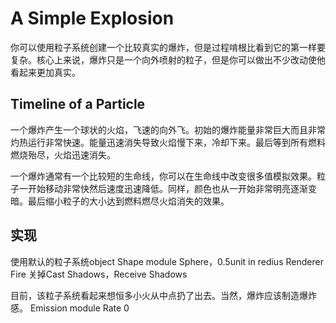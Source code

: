 # A Simple Explosion
你可以使用粒子系统创建一个比较真实的爆炸，但是过程啃根比看到它的第一样要复杂。核心上来说，爆炸只是一个向外喷射的粒子，但是你可以做出不少改动使他看起来更加真实。

## Timeline of a Particle
一个爆炸产生一个球状的火焰，飞速的向外飞。初始的爆炸能量非常巨大而且非常灼热运行非常快速。能量迅速消失导致火焰慢下来，冷却下来。最后等到所有燃料燃烧殆尽，火焰迅速消失。

一个爆炸通常有一个比较短的生命线，你可以在生命线中改变很多值模拟效果。粒子一开始移动非常快然后速度迅速降低。同样，颜色也从一开始非常明亮逐渐变暗。最后缩小粒子的大小达到燃料燃尽火焰消失的效果。

## 实现
使用默认的粒子系统object
Shape module Sphere，0.5unit in redius
Renderer Fire 关掉Cast Shadows，Receive Shadows

目前，该粒子系统看起来想恒多小火从中点扔了出去。当然，爆炸应该制造爆炸感。
Emission module Rate 0 
